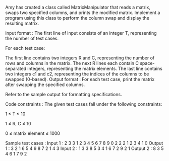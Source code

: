 Amy has created a class called MatrixManipulator that reads a matrix, swaps two specified columns, and prints the modified matrix. Implement a program using this class to perform the column swap and display the resulting matrix.

Input format :
The first line of input consists of an integer T, representing the number of test cases.

For each test case:

The first line contains two integers R and C, representing the number of rows and columns in the matrix.
The next R lines each contain C space-separated integers, representing the matrix elements.
The last line contains two integers c1 and c2, representing the indices of the columns to be swapped (0-based).
Output format :
For each test case, print the matrix after swapping the specified columns.



Refer to the sample output for formatting specifications.

Code constraints :
The given test cases fall under the following constraints:

1 ≤ T ≤ 10

1 ≤ R, C ≤ 10

0 ≤ matrix element ≤ 1000

Sample test cases :
Input 1 :
2 
3 3 
1 2 3 
4 5 6 
7 8 9 
0 2 
2 2 
1 2 
3 4 
1 0 
Output 1 :
3 2 1 
6 5 4 
9 8 7 
2 1 
4 3 
Input 2 :
1
3 3 
8 5 3 
4 1 6 
7 2 9 
2 1 
Output 2 :
8 3 5 
4 6 1 
7 9 2 
